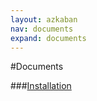 ```yaml
---
layout: azkaban
nav: documents
expand: documents
---
```


#Documents

###[Installation](installation.html)